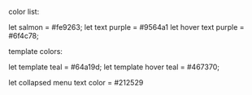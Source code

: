 color list:

let salmon = #fe9263;
let text purple = #9564a1
let hover text purple = #6f4c78;

template colors:

let template teal = #64a19d;
let template hover teal = #467370;

let collapsed menu text color = #212529
